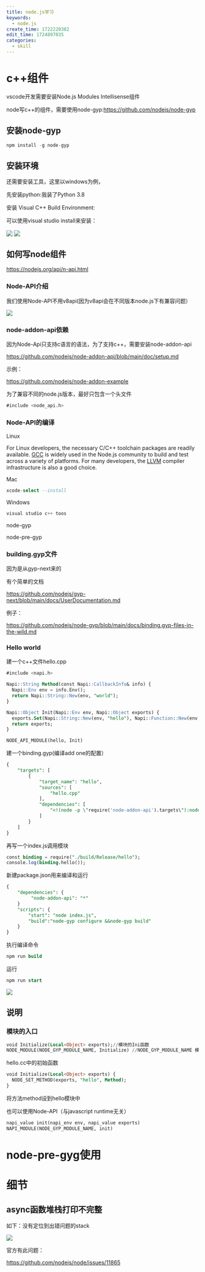 ```yaml
---
title: node.js学习
keywords:
  - node.js
create_time: 1722220382
edit_time: 1724897035
categories:
  - skill
---
```



# c++组件

vscode开发需要安装Node.js Modules Intellisense组件

node写c++的组件，需要使用node-gyp:https://github.com/nodejs/node-gyp

## 安装node-gyp

```sql
npm install -g node-gyp
```

## 安装环境

还需要安装工具，这里以windows为例，

先安装python:我装了Python 3.8

安装 Visual C++ Build Environment:

可以使用visual studio install来安装：

<img src="/assets/Bd2nb48r2opnRDx8LSecUf5knvh.png" src-width="894" class="markdown-img m-auto" src-height="315" align="center"/>

<img src="/assets/RXCEbhvjYogRcHxZIoacWGb4nmf.png" src-width="488" class="markdown-img m-auto" src-height="152" align="center"/>

## 如何写node组件

https://nodejs.org/api/n-api.html

### Node-API介绍

我们使用Node-API不用v8api(因为v8api会在不同版本node.js下有兼容问题）

<img src="/assets/AiS5b6v1koSf6ZxQGBpc0loBnHg.png" src-width="1261" class="markdown-img m-auto" src-height="79" align="center"/>

### node-addon-api依赖

因为Node-Api只支持c语言的语法，为了支持c++，需要安装node-addon-api

https://github.com/nodejs/node-addon-api/blob/main/doc/setup.md

示例：

https://github.com/nodejs/node-addon-example

为了兼容不同的node.js版本，最好只包含一个头文件

```sql
#include <node_api.h>
```

### Node-API的编译

Linux

For Linux developers, the necessary C/C++ toolchain packages are readily available. [GCC](https://gcc.gnu.org/) is widely used in the Node.js community to build and test across a variety of platforms. For many developers, the [LLVM](https://llvm.org/) compiler infrastructure is also a good choice.

Mac

```sql
xcode-select --install
```

Windows

```sql
visual studio c++ toos
```

node-gyp

node-pre-gyp

### building.gyp文件

因为是从gyp-next来的

有个简单的文档

https://github.com/nodejs/gyp-next/blob/main/docs/UserDocumentation.md

例子：

https://github.com/nodejs/node-gyp/blob/main/docs/binding.gyp-files-in-the-wild.md

### Hello world

建一个c++文件hello.cpp

```sql
#include <napi.h>

Napi::String Method(const Napi::CallbackInfo& info) {
  Napi::Env env = info.Env();
  return Napi::String::New(env, "world");
}

Napi::Object Init(Napi::Env env, Napi::Object exports) {
  exports.Set(Napi::String::New(env, "hello"), Napi::Function::New(env, Method));
  return exports;
}

NODE_API_MODULE(hello, Init)
```

建一个binding.gyp(编译add one的配置）

```sql
{
    "targets": [
        {
            "target_name": "hello",
            "sources": [
                "hello.cpp"
            ],
            "dependencies": [
                "<!(node -p \"require('node-addon-api').targets\"):node_addon_api"
            ]
        }
    ]
}
```

再写一个index.js调用模块

```sql
const binding = require("./build/Release/hello");
console.log(binding.hello());
```

新建package.json用来编译和运行

```sql
{
    "dependencies": {
         "node-addon-api": "*"
    }
    "scripts": {
        "start": "node index.js",
        "build":"node-gyp configure &&node-gyp build"
    }
}
```

执行编译命令

```sql
npm run build
```

运行

```sql
npm run start
```

<img src="/assets/XL9IbNFuZojqdIxgUGEcGFDNn9f.png" src-width="443" class="markdown-img m-auto" src-height="110" align="center"/>

## 说明

### 模块的入口

```sql
void Initialize(Local<Object> exports);//模块的Ini函数
NODE_MODULE(NODE_GYP_MODULE_NAME, Initialize) //NODE_GYP_MODULE_NAME 模块名，指定模块的初始函数
```

hello.cc中的初始函数

```sql
void Initialize(Local<Object> exports) {
  NODE_SET_METHOD(exports, "hello", Method);
}
```

将方法method设到hello模块中

也可以使用Node-API（与javascript runtime无关）

```sql
napi_value init(napi_env env, napi_value exports)
NAPI_MODULE(NODE_GYP_MODULE_NAME, init)
```

# node-pre-gyg使用

# 细节

## async函数堆栈打印不完整

如下：没有定位到出错问题的stack

<img src="/assets/H2RsbwRSmosnahx4pMYc3dpcn5B.png" src-width="683" class="markdown-img m-auto" src-height="222" align="center"/>

官方有此问题：

https://github.com/nodejs/node/issues/11865

